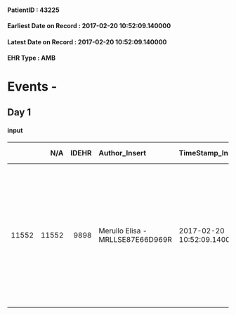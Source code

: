 
#### PatientID : 43225
#### Earliest Date on Record : 2017-02-20 10:52:09.140000
#### Latest Date on Record : 2017-02-20 10:52:09.140000
#### EHR Type : AMB

# Events - 

## Day 1

#### input
|       |    N/A |   IDEHR | Author_Insert                    | TimeStamp_Insert           | EHRType   |   PatientID |   IDDigitalSignDocument | persone_vicine   |   Unnamed: 0_x.1 |   IDANAMNESI_SOCIALE | Patient   | FamigliaAltro   | Paziente_T   | FamigliaAltro_T   |   Non_Rilevabile_x.1 | Note_Non_Rilevabile_x.1   | opt_Problemi   | Note_I                                                             | ds_note_timori                                | chk_contr_sintomi   | opt_paziente_a   | opt_famiglia_a   | opt_adeguatezza   | opt_paziente_solo   | ds_note_con                                                                                                                                                                         | opt_presente_assente   | Presenza_minori   | Caregiver_principale   | opt_capacita   | ds_familiari_coinv   | opt_necessario   | opt_presente   | opt_risorse_ec   | opt_paziente_psi   | opt_Ins_vol   | ds_note_prio                                                                                                                    | opt_paziente_ad   | opt_caregiver_ad   | opt_esenzione   | opt_inv_civile   |   invalidita_perc | Needs     | Domestic partnership         | Fragility   | opt_disponibilita_f   | opt_indennita_acc   | opt_legge   | opt_famiglia_psi   | opt_disponibilit_paz   |
|------:|-------:|--------:|:---------------------------------|:---------------------------|:----------|------------:|------------------------:|:-----------------|-----------------:|---------------------:|:----------|:----------------|:-------------|:------------------|---------------------:|:--------------------------|:---------------|:-------------------------------------------------------------------|:----------------------------------------------|:--------------------|:-----------------|:-----------------|:------------------|:--------------------|:------------------------------------------------------------------------------------------------------------------------------------------------------------------------------------|:-----------------------|:------------------|:-----------------------|:---------------|:---------------------|:-----------------|:---------------|:-----------------|:-------------------|:--------------|:--------------------------------------------------------------------------------------------------------------------------------|:------------------|:-------------------|:----------------|:-----------------|------------------:|:----------|:-----------------------------|:------------|:----------------------|:--------------------|:------------|:-------------------|:-----------------------|
| 11552 |  11552 |    9898 | Merullo Elisa - MRLLSE87E66D969R | 2017-02-20 10:52:09.140000 | AMB       |       43225 |                  657286 | N/A              |             5312 |                 3432 | Si#1      | Si#1            | No#0         | Si#1              |                    0 | NR                        | No#0           | La famiglia √® consapevole della gravit√† della situazione clinica | La figlia vorrebbe che la mamma non soffrisse | controllo sintomi#0 | Indefinite#2     | Congruenti#1     | Si#1              | No#0                | La pz vive con il coniuge, la figlia Nur e un'amica che gestisce con ruolo di badante la situazione della pz. Presenti altri tre figli (di cui due vivono a Londra e uno in Italia) | Presente#1             | No#0              | friend                 | Adeguato#0     | coniuge e figlia     | No#0             | Si#1           | Adeguate#1       | No#0               | No#0          | Il bisogno espresso √® a livello clinico assistenziale. Figlia consapevole della situazione e convinta del percorso palliativo. | Parziale#1        | Totale#2           | No#0            | Si#1             |               100 | Clinici#0 | Coniuge/Convivente#0;Figli#2 | nessuna#0   | Si#1                  | Si#1                | Si#1        | No#0               | Si#1                   |


